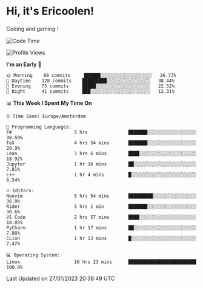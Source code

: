 # Hi, it's Ericoolen!
Coding and gaming！

<!--START_SECTION:waka-->
![Code Time](http://img.shields.io/badge/Code%20Time-649%20hrs%2037%20mins-blue)

![Profile Views](http://img.shields.io/badge/Profile%20Views-5-blue)

**I'm an Early 🐤** 

```text
🌞 Morning    89 commits     ██████░░░░░░░░░░░░░░░░░░░   26.73% 
🌆 Daytime    128 commits    █████████░░░░░░░░░░░░░░░░   38.44% 
🌃 Evening    75 commits     █████░░░░░░░░░░░░░░░░░░░░   22.52% 
🌙 Night      41 commits     ███░░░░░░░░░░░░░░░░░░░░░░   12.31%

```


📊 **This Week I Spent My Time On** 

```text
⌚︎ Time Zone: Europe/Amsterdam

💬 Programming Languages: 
F#                       5 hrs               ███████░░░░░░░░░░░░░░░░░░   30.59% 
TeX                      4 hrs 54 mins       ███████░░░░░░░░░░░░░░░░░░   29.9% 
Lean                     3 hrs 6 mins        ████░░░░░░░░░░░░░░░░░░░░░   18.92% 
Jupyter                  1 hr 16 mins        ██░░░░░░░░░░░░░░░░░░░░░░░   7.81% 
C++                      1 hr 4 mins         █░░░░░░░░░░░░░░░░░░░░░░░░   6.54%

🔥 Editors: 
Neovim                   5 hrs 54 mins       █████████░░░░░░░░░░░░░░░░   36.0% 
Rider                    5 hrs 1 min         ███████░░░░░░░░░░░░░░░░░░   30.6% 
VS Code                  2 hrs 57 mins       ████░░░░░░░░░░░░░░░░░░░░░   18.05% 
PyCharm                  1 hr 17 mins        ██░░░░░░░░░░░░░░░░░░░░░░░   7.88% 
CLion                    1 hr 13 mins        █░░░░░░░░░░░░░░░░░░░░░░░░   7.47%

💻 Operating System: 
Linux                    16 hrs 23 mins      █████████████████████████   100.0%

```


 Last Updated on 27/01/2023 20:38:49 UTC
<!--END_SECTION:waka-->

